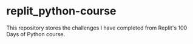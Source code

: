 # replit_python-course

This repository stores the challenges I have completed from Replit's 100 Days of Python course.
